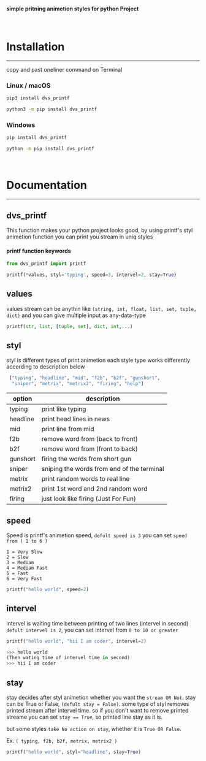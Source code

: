 
#### simple pritning animetion styles for python Project

<br>

# Installation 
***
copy and past oneliner command on Terminal


### **Linux / macOS**
```bash
pip3 install dvs_printf 
```

```bash
python3 -m pip install dvs_printf
```

### **Windows**

```bash
pip install dvs_printf

python -m pip install dvs_printf
```
<br>

# Documentation
***

## dvs_printf 
This function makes your python project looks good,
by using printf's styl animetion function you can print you stream in uniq styles 

#### printf function keywords
``` python
from dvs_printf import printf

printf(*values, styl='typing', speed=3, intervel=2, stay=True)
```


## values
values stream can be anythin like
`(string, int, float, list, set, tuple, dict)`
and you can give multiple input as any-data-type

```  python              
printf(str, list, [tuple, set], dict, int,...) 
```     


## styl
styl is different types of print animetion
each style type works differently according to description below

``` python
 ["typing", "headline", "mid", "f2b", "b2f", "gunshort", 
  "sniper", "metrix", "metrix2", "firing", "help"]
``` 

|  option  |                 description                |
| -------- | -------------------------------------------|
| typing   | print like typing                          |
| headline | print head lines in news                   |
| mid      | print line from mid                        |
| f2b      | remove word from (back to front)           |
| b2f      | remove word from (front to back)           |
| gunshort | firing the words from short gun            |
| sniper   | sniping the words from end of the terminal |
| metrix   | print random words to real line            |
| metrix2  | print 1st word and 2nd random word         |
| firing   | just look like firing (Just For Fun)       |


## speed
Speed is printf's animetion speed, `defult speed is 3`
you can set `speed from ( 1 to 6 )`
```
1 = Very Slow
2 = Slow
3 = Mediam
4 = Mediam Fast
5 = Fast
6 = Very Fast
```

``` python
printf("hello world", speed=2)
```


## intervel
intervel is waiting time between printing 
of two lines (intervel in second)
`defult intervel is 2`, 
you can set intervel from `0 to 10 or greater` 

``` python
printf("hello world", "hii I am coder", intervel=2)

>>> hello world
(Then wating time of intervel time in second)
>>> hii I am coder
```


## stay
stay decides after styl animetion whether you want the `stream OR Not`. 
stay can be True or False, `(defult stay = False)`.
some type of styl removes printed stream after intervel 
time. so if you don't want to remove printed streame 
you can set `stay == True`, so printed line stay as it is.

but some styles `take No action on stay`,
whether it is `True OR False`.

Ex. `( typing, f2b, b2f, metrix, metrix2 )`


```python
printf("hello world", styl="headline", stay=True)
```
